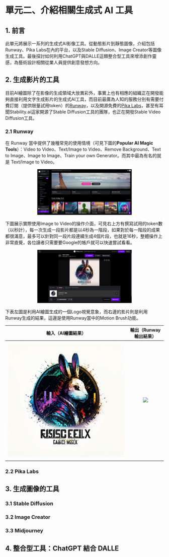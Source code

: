 # 單元二、介紹相關生成式 AI 工具

## 1. 前言
此單元將展示一系列的生成式AI影像工具。從動態影片到靜態圖像，介紹包括Runway、Pika Labs在內的平台，以及Stable Diffusion、Image Creator等圖像生成工具。最後探討如何利用ChatGPT與DALLE這類整合型工具來增添創作靈感，為藝術設計相關從業人員提供創意發想方向。

## 2. 生成影片的工具
目前AI繪圖除了在影像的生成領域大放異彩外，事實上也有相應的組織正在開發能夠直接利用文字生成影片的生成式AI工具，而目前最廣為人知的服務分別有需要付費訂閱（提供限量試用token）的[Runway](https://runwayml.com/)，以及開源免費的[Pika Labs](https://www.pika.art/)，甚至有耳聞Stability.ai這家開源了Stable Diffusion工具的團隊，也正在開發Stable Video Diffusion工具。

### 2.1 Runway
在 Runway 當中提供了幾種常見的使用情境（可見下圖的**Popular AI Magic Tools**）：Video to Video、Text/Image to Video、Remove Background、Text to Image、Image to Image、Train your own Generator。而其中最為有名的就是 Text/Image to Video。

<div align=center>
<img src="https://github.com/AI-FREE-Team/Generative-AI-Industrial-Case-Study/blob/main/%E6%95%99%E6%A1%885%EF%BC%9A%E5%BD%B1%E5%83%8F%E7%94%9F%E6%88%90%E8%88%87%E7%B7%A8%E8%BC%AF/pics/unit2/pic0.runway.png" width="300px">
</div>

下圖展示實際使用Image to Video的操作介面，可見右上方有撰寫試用的token數（以秒計），每一次生成一段影片都是以4秒為一階段，如果對於每一階段的成果都很滿意，最多可以針對同一段片段連續生成4個片段，也就是16秒，整體操作上非常直覺，各位讀者只需要要Google的帳戶就可以快速嘗試看看。

<div align=center>
<img src="https://github.com/AI-FREE-Team/Generative-AI-Industrial-Case-Study/blob/main/%E6%95%99%E6%A1%885%EF%BC%9A%E5%BD%B1%E5%83%8F%E7%94%9F%E6%88%90%E8%88%87%E7%B7%A8%E8%BC%AF/pics/unit2/pic1.runwayui.png" width="300px">
</div>

下表左圖是利用AI繪圖生成的一個Logo視覺意象，而右邊的影片則是利用Runway生成的結果，這邊是使用Runway當中的Motion Brush功能。

| 輸入（AI繪圖結果） | 輸出（Runway輸出結果） |
| :--: | :--: |
| ![](https://github.com/AI-FREE-Team/Generative-AI-Industrial-Case-Study/blob/main/%E6%95%99%E6%A1%885%EF%BC%9A%E5%BD%B1%E5%83%8F%E7%94%9F%E6%88%90%E8%88%87%E7%B7%A8%E8%BC%AF/pics/unit2/pic1.coolbunny.jpg) | ![](https://github.com/AI-FREE-Team/Generative-AI-Industrial-Case-Study/blob/main/%E6%95%99%E6%A1%885%EF%BC%9A%E5%BD%B1%E5%83%8F%E7%94%9F%E6%88%90%E8%88%87%E7%B7%A8%E8%BC%AF/pics/unit2/pic2.coolbungygif.gif) |

### 2.2 Pika Labs

## 3. 生成圖像的工具

### 3.1 Stable Diffusion

### 3.2 Image Creator

### 3.3 Midjourney

## 4. 整合型工具：ChatGPT 結合 DALLE